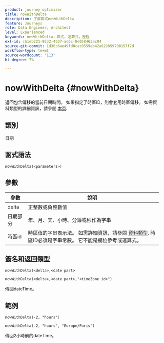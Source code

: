 ```yaml
---
product: journey optimizer
title: nowWithDelta
description: 了解函式nowWithDelta
feature: Journeys
role: Data Engineer, Architect
level: Experienced
keywords: nowWithDelta，函式，運算式，歷程
exl-id: cb1eb221-8532-4637-ac6c-8e058463ac94
source-git-commit: 1d30c6ae49fd0cac0559eb42a629b59708157f7d
workflow-type: tm+mt
source-wordcount: '113'
ht-degree: 7%

---
```


# nowWithDelta {#nowWithDelta}

返回包含偏移的當前日期時間。 如果指定了時區ID，則會套用時區偏移。 如需資料類型的詳細資訊，請參閱 [本頁](../expression/data-types.md).

## 類別

日期

## 函式語法

`nowWithDelta(<parameters>)`

## 參數

| 參數 | 說明 |
|--- |--- |
| delta | 正整數或負整數值 |
| 日期部分 | 年、月、天、小時、分鐘或秒作為字串 |
| 時區id | 時區值的字串表示法。 如需詳細資訊，請參閱 [資料類型](../expression/data-types.md). 時區ID必須是字串常數。 它不能是欄位參考或運算式。 |

## 簽名和返回類型

`nowWithDelta(<delta>,<date part>`

`nowWithDelta(<delta>,<date part>,"<timeZone id>")`

傳回dateTime。

## 範例

`nowWithDelta(-2, "hours")`

`nowWithDelta(-2, "hours", "Europe/Paris")`

傳回2小時前的dateTime。
